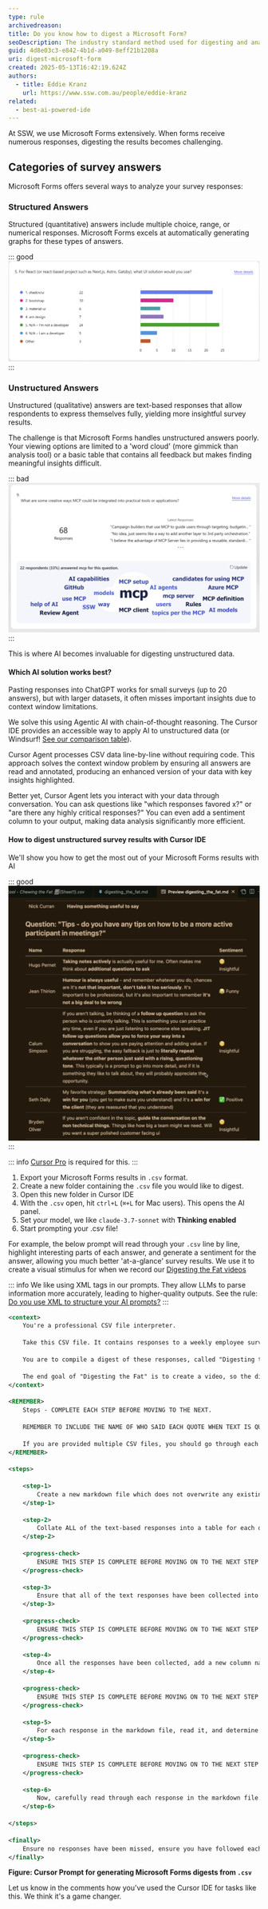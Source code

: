 ```yaml
---
type: rule
archivedreason:
title: Do you know how to digest a Microsoft Form?
seoDescription: The industry standard method used for digesting and analysing form results, Microsoft Forms, Google Forms, SurveyMonkey
guid: 4d8e03c3-e842-4b1d-a049-8eff21b1208a
uri: digest-microsoft-form
created: 2025-05-13T16:42:19.624Z
authors:
  - title: Eddie Kranz
    url: https://www.ssw.com.au/people/eddie-kranz
related:
  - best-ai-powered-ide 
---
```


At SSW, we use Microsoft Forms extensively. When forms receive numerous responses, digesting the results becomes challenging.
            
<!--endintro-->


## Categories of survey answers

Microsoft Forms offers several ways to analyze your survey responses:


### Structured Answers
Structured (quantitative) answers include multiple choice, range, or numerical responses. Microsoft Forms excels at automatically generating graphs for these types of answers.

::: good
![Figure: Microsoft Forms is great at displaying structured results like this](good-structured.png)
:::


### Unstructured Answers
Unstructured (qualitative) answers are text-based responses that allow respondents to express themselves fully, yielding more insightful survey results.


The challenge is that Microsoft Forms handles unstructured answers poorly. Your viewing options are limited to a 'word cloud' (more gimmick than analysis tool) or a basic table that contains all feedback but makes finding meaningful insights difficult.

::: bad
![Figure: This tells us nothing about people's answers!](bad-unstructured.png)
:::

This is where AI becomes invaluable for digesting unstructured data.

#### Which AI solution works best?
Pasting responses into ChatGPT works for small surveys (up to 20 answers), but with larger datasets, it often misses important insights due to context window limitations.


We solve this using Agentic AI with chain-of-thought reasoning. The Cursor IDE provides an accessible way to apply AI to unstructured data (or Windsurf! [See our comparison table](/best-ai-powered-ide)).


Cursor Agent processes CSV data line-by-line without requiring code. This approach solves the context window problem by ensuring all answers are read and annotated, producing an enhanced version of your data with key insights highlighted.


Better yet, Cursor Agent lets you interact with your data through conversation. You can ask questions like "which responses favored x?" or "are there any highly critical responses?" You can even add a sentiment column to your output, making data analysis significantly more efficient.

#### How to digest unstructured survey results with Cursor IDE 

We'll show you how to get the most out of your Microsoft Forms results with AI


::: good
![Figure: The output of our AI survey results digest, much cleaner with a helpful 'sentiment' column!](good-unstructured.png)
:::


::: info
[Cursor Pro](https://www.cursor.com/pricing) is required for this.
:::

1. Export your Microsoft Forms results in `.csv` format.
2. Create a new folder containing the `.csv` file you would like to digest.
3. Open this new folder in Cursor IDE
4. With the `.csv` open, hit `ctrl+L` (`⌘+L` for Mac users). This opens the AI panel.
5. Set your model, we like `claude-3.7-sonnet` with **Thinking enabled**
5. Start prompting your .csv file! 

For example, the below prompt will read through your `.csv` line by line, highlight interesting parts of each answer, and generate a sentiment for the answer, allowing you much better 'at-a-glance' survey results. We use it to create a visual stimulus for when we record our [Digesting the Fat videos](https://www.youtube.com/watch?v=4DKH5IDp7Wk)

::: info
We like using XML tags in our prompts. They allow LLMs to parse information more accurately, leading to higher-quality outputs. See the rule: [Do you use XML to structure your AI prompts?](https://ssw.com.au/rules/ai-prompt-xml)
:::


```xml
<context>
    You're a professional CSV file interpreter. 

    Take this CSV file. It contains responses to a weekly employee survey called "Chewing the Fat".  

    You are to compile a digest of these responses, called "Digesting the Fat". 

    The end goal of "Digesting the Fat" is to create a video, so the digest should be in a format that presenters can read from quickly. 
</context>

<REMEMBER>
    Steps - COMPLETE EACH STEP BEFORE MOVING TO THE NEXT. 

    REMEMBER TO INCLUDE THE NAME OF WHO SAID EACH QUOTE WHEN TEXT IS QUOTED. Names can be found in the same row of where the quote is taken from in the CSV. 

    If you are provided multiple CSV files, you should go through each of these steps for each CSV file, and add a subheading to the markdown document for each CSV file. 
</REMEMBER>

<steps>

    <step-1>
        Create a new markdown file which does not overwrite any existing files. 
    </step-1>

    <step-2>
        Collate ALL of the text-based responses into a table for each question that has a text response. All responses should be in this markdown file. 
    </step-2>

    <progress-check>
        ENSURE THIS STEP IS COMPLETE BEFORE MOVING ON TO THE NEXT STEP
    </progress-check>

    <step-3>
        Ensure that all of the text responses have been collected into a newly created markdown file. 
    </step-3>

    <progress-check>
        ENSURE THIS STEP IS COMPLETE BEFORE MOVING ON TO THE NEXT STEP
    </progress-check>

    <step-4>
        Once all the responses have been collected, add a new column named "Sentiment" to each of the tables in the markdown file.  
    </step-4>

    <progress-check>
        ENSURE THIS STEP IS COMPLETE BEFORE MOVING ON TO THE NEXT STEP
    </progress-check>

    <step-5>
        For each response in the markdown file, read it, and determine the sentiment as either (✅ Positive, ❌ Negative, 🧐 Insightful, ⚠️ Critical, 😂 Funny)  
    </step-5>

    <progress-check>
        ENSURE THIS STEP IS COMPLETE BEFORE MOVING ON TO THE NEXT STEP
    </progress-check>

    <step-6>
        Now, carefully read through each response in the markdown file. We are making a video with the results from this, and want to read any interesting parts of responses -- highlight in BOLD any interesting key words and phrases. Prioritise statements that seem original, critical, funny. Ignore generic phrases. 
    </step-6>

</steps>

<finally>
    Ensure no responses have been missed, ensure you have followed each step before moving on to the next step.
</finally>
```
**Figure: Cursor Prompt for generating Microsoft Forms digests from `.csv`**

Let us know in the comments how you've used the Cursor IDE for tasks like this. We think it's a game changer.
